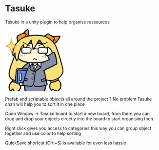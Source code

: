 # Tasuke
Tasuke in a unity plugin to help organise ressources

![alt text](https://github.com/Pk-c/Tasuke/blob/main/Editor/EditorRessources/Tasuke.png?raw=true)

Prefab and scriptable objects all around the project ? No problem Tasuke chan will help you to sort it in one place

Open Window -> Tasuke board to start a new board, from there you can drag and drop your objects directly into the board to start organising then.

Right click gives you access to categories this way you can group object together and use color to help sorting

QuickSave shortcut (Crtl+S) is available for even less hassle 
